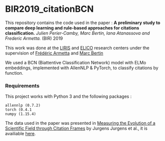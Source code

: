 # BIR2019_citationBCN

This repository contains the code used in the paper : **A preliminary study to compare deep learning and rule-based approaches for citations classification.** _Julien Perier-Camby, Marc Bertin, Iana Atanassova and Frederic Armetta._ (BIR) 2019

This work was done at the [LIRIS](https://liris.cnrs.fr/) and [ELICO](http://elico-recherche.ish-lyon.cnrs.fr/) research centers under the supervision of [Frédéric Armetta](https://liris.cnrs.fr/page-membre/frederic-armetta) and [Marc Bertin](http://elico-recherche.ish-lyon.cnrs.fr/membres/marc-bertin)

We used a BCN (Biattentive Classification Network) model with ELMo embeddings, implemented with AllenNLP & PyTorch, to classify citations by function.
 
### Requirements

This project works with Python 3 and the following packages :


```
allennlp (0.7.2)
torch (0.4.1
numpy (1.15.4)
```


The data used in the paper was presented in [Measuring the Evolution of a Scientific Field through Citation Frames](http://jurgens.people.si.umich.edu/citation-function/) by Jurgens Jurgens et al., it is availiable [here](http://jurgens.people.si.umich.edu/citation-function/data/annotated-json-data.tar.gz). 


